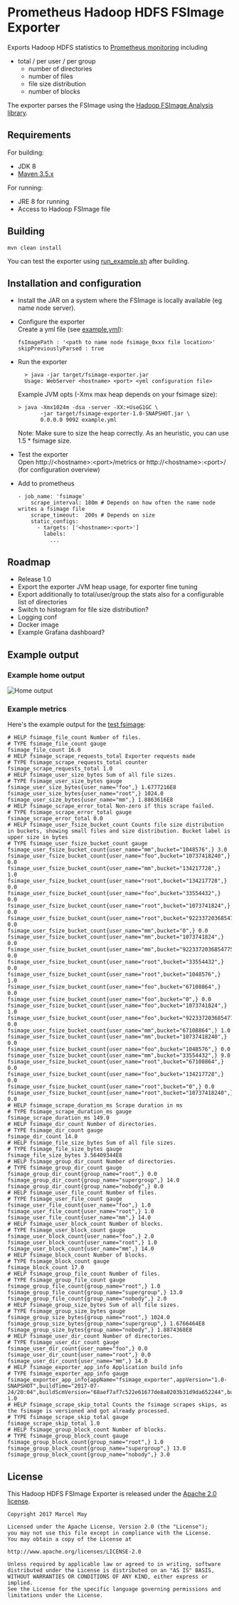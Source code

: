 Prometheus Hadoop HDFS FSImage Exporter
=======

Exports Hadoop HDFS statistics to [Prometheus monitoring](https://prometheus.io/) including
* total / per user / per group
    * number of directories
    * number of files
    * file size distribution
    * number of blocks
    
The exporter parses the FSImage using the [Hadoop FSImage Analysis library](https://github.com/marcelmay/hfsa).

## Requirements
For building:
* JDK 8
* [Maven 3.5.x](http://maven.apache.org)

For running:
* JRE 8 for running
* Access to Hadoop FSImage file

## Building

```mvn clean install```

You can test the exporter using [run_example.sh](run_example.sh) after building.

## Installation and configuration

* Install the JAR on a system where the FSImage is locally available (eg name node server).
* Configure the exporter     
  Create a yml file (see [example.yml](example.yml)):
  ```
  fsImagePath : '<path to name node fsimage_0xxx file location>'
  skipPreviouslyParsed : true
  ```
* Run the exporter
  ```
    > java -jar target/fsimage-exporter.jar
    Usage: WebServer <hostname> <port> <yml configuration file>
  ```
  Example JVM opts (-Xmx max heap depends on your fsimage size): 
  ```
  > java -Xmx1024m -dsa -server -XX:+UseG1GC \
         -jar target/fsimage-exporter-1.0-SNAPSHOT.jar \
         0.0.0.0 9092 example.yml
  ```
  Note: Make sure to size the heap correctly. As an heuristic, you can use 1.5 * fsimage size.
  
* Test the exporter  
  Open http://\<hostname>:\<port>/metrics or http://\<hostname>:\<port>/ (for configuration overview)
   
* Add to prometheus
  ```
  - job_name: 'fsimage'
      scrape_interval: 180m # Depends on how often the name node writes a fsimage file
      scrape_timeout:  200s # Depends on size
      static_configs:
        - targets: ['<hostname>:<port>']
          labels:
            ...
  ```

## Roadmap

* Release 1.0
* Export the exporter JVM heap usage, for exporter fine tuning
* Export additionally to total/user/group the stats also for a configurable list of directories
* Switch to histogram for file size distribution?
* Logging conf
* Docker image
* Example Grafana dashboard?

## Example output

### Example home output

![Home output](home.png)

### Example metrics
Here's the example output for the [test fsimage](src/test/resources/fsimage_0):

```
# HELP fsimage_file_count Number of files.
# TYPE fsimage_file_count gauge
fsimage_file_count 16.0
# HELP fsimage_scrape_requests_total Exporter requests made
# TYPE fsimage_scrape_requests_total counter
fsimage_scrape_requests_total 1.0
# HELP fsimage_user_size_bytes Sum of all file sizes.
# TYPE fsimage_user_size_bytes gauge
fsimage_user_size_bytes{user_name="foo",} 1.6777216E8
fsimage_user_size_bytes{user_name="root",} 1024.0
fsimage_user_size_bytes{user_name="mm",} 1.8863616E8
# HELP fsimage_scrape_error_total Non-zero if this scrape failed.
# TYPE fsimage_scrape_error_total gauge
fsimage_scrape_error_total 0.0
# HELP fsimage_user_fsize_bucket_count Counts file size distribution in buckets, showing small files and size distribution. Bucket label is upper size in bytes
# TYPE fsimage_user_fsize_bucket_count gauge
fsimage_user_fsize_bucket_count{user_name="mm",bucket="1048576",} 3.0
fsimage_user_fsize_bucket_count{user_name="foo",bucket="10737418240",} 0.0
fsimage_user_fsize_bucket_count{user_name="mm",bucket="134217728",} 1.0
fsimage_user_fsize_bucket_count{user_name="root",bucket="134217728",} 0.0
fsimage_user_fsize_bucket_count{user_name="foo",bucket="33554432",} 0.0
fsimage_user_fsize_bucket_count{user_name="root",bucket="1073741824",} 0.0
fsimage_user_fsize_bucket_count{user_name="root",bucket="9223372036854775807",} 0.0
fsimage_user_fsize_bucket_count{user_name="mm",bucket="0",} 0.0
fsimage_user_fsize_bucket_count{user_name="mm",bucket="1073741824",} 0.0
fsimage_user_fsize_bucket_count{user_name="mm",bucket="9223372036854775807",} 0.0
fsimage_user_fsize_bucket_count{user_name="root",bucket="33554432",} 0.0
fsimage_user_fsize_bucket_count{user_name="root",bucket="1048576",} 1.0
fsimage_user_fsize_bucket_count{user_name="foo",bucket="67108864",} 0.0
fsimage_user_fsize_bucket_count{user_name="foo",bucket="0",} 0.0
fsimage_user_fsize_bucket_count{user_name="foo",bucket="1073741824",} 1.0
fsimage_user_fsize_bucket_count{user_name="foo",bucket="9223372036854775807",} 0.0
fsimage_user_fsize_bucket_count{user_name="mm",bucket="67108864",} 1.0
fsimage_user_fsize_bucket_count{user_name="mm",bucket="10737418240",} 0.0
fsimage_user_fsize_bucket_count{user_name="foo",bucket="1048576",} 0.0
fsimage_user_fsize_bucket_count{user_name="mm",bucket="33554432",} 9.0
fsimage_user_fsize_bucket_count{user_name="root",bucket="67108864",} 0.0
fsimage_user_fsize_bucket_count{user_name="foo",bucket="134217728",} 0.0
fsimage_user_fsize_bucket_count{user_name="root",bucket="0",} 0.0
fsimage_user_fsize_bucket_count{user_name="root",bucket="10737418240",} 0.0
# HELP fsimage_scrape_duration_ms Scrape duration in ms
# TYPE fsimage_scrape_duration_ms gauge
fsimage_scrape_duration_ms 149.0
# HELP fsimage_dir_count Number of directories.
# TYPE fsimage_dir_count gauge
fsimage_dir_count 14.0
# HELP fsimage_file_size_bytes Sum of all file sizes.
# TYPE fsimage_file_size_bytes gauge
fsimage_file_size_bytes 3.56409344E8
# HELP fsimage_group_dir_count Number of directories.
# TYPE fsimage_group_dir_count gauge
fsimage_group_dir_count{group_name="root",} 0.0
fsimage_group_dir_count{group_name="supergroup",} 14.0
fsimage_group_dir_count{group_name="nobody",} 0.0
# HELP fsimage_user_file_count Number of files.
# TYPE fsimage_user_file_count gauge
fsimage_user_file_count{user_name="foo",} 1.0
fsimage_user_file_count{user_name="root",} 1.0
fsimage_user_file_count{user_name="mm",} 14.0
# HELP fsimage_user_block_count Number of blocks.
# TYPE fsimage_user_block_count gauge
fsimage_user_block_count{user_name="foo",} 2.0
fsimage_user_block_count{user_name="root",} 1.0
fsimage_user_block_count{user_name="mm",} 14.0
# HELP fsimage_block_count Number of blocks.
# TYPE fsimage_block_count gauge
fsimage_block_count 17.0
# HELP fsimage_group_file_count Number of files.
# TYPE fsimage_group_file_count gauge
fsimage_group_file_count{group_name="root",} 1.0
fsimage_group_file_count{group_name="supergroup",} 13.0
fsimage_group_file_count{group_name="nobody",} 2.0
# HELP fsimage_group_size_bytes Sum of all file sizes.
# TYPE fsimage_group_size_bytes gauge
fsimage_group_size_bytes{group_name="root",} 1024.0
fsimage_group_size_bytes{group_name="supergroup",} 1.6766464E8
fsimage_group_size_bytes{group_name="nobody",} 1.8874368E8
# HELP fsimage_user_dir_count Number of directories.
# TYPE fsimage_user_dir_count gauge
fsimage_user_dir_count{user_name="foo",} 0.0
fsimage_user_dir_count{user_name="root",} 0.0
fsimage_user_dir_count{user_name="mm",} 14.0
# HELP fsimage_exporter_app_info Application build info
# TYPE fsimage_exporter_app_info gauge
fsimage_exporter_app_info{appName="fsimage_exporter",appVersion="1.0-SNAPSHOT",buildTime="2017-07-24/20:04",buildScmVersion="68aef7af7c522e61677de8a0203b31d9da652244",buildScmBranch="master",} 1.0
# HELP fsimage_scrape_skip_total Counts the fsimage scrapes skips, as the fsimage is versioned and got already processed.
# TYPE fsimage_scrape_skip_total gauge
fsimage_scrape_skip_total 1.0
# HELP fsimage_group_block_count Number of blocks.
# TYPE fsimage_group_block_count gauge
fsimage_group_block_count{group_name="root",} 1.0
fsimage_group_block_count{group_name="supergroup",} 13.0
fsimage_group_block_count{group_name="nobody",} 3.0
```
## License

This Hadoop HDFS FSImage Exporter is released under the [Apache 2.0 license](LICENSE).

```
Copyright 2017 Marcel May  

Licensed under the Apache License, Version 2.0 (the "License");
you may not use this file except in compliance with the License.
You may obtain a copy of the License at

http://www.apache.org/licenses/LICENSE-2.0

Unless required by applicable law or agreed to in writing, software
distributed under the License is distributed on an "AS IS" BASIS,
WITHOUT WARRANTIES OR CONDITIONS OF ANY KIND, either express or implied.
See the License for the specific language governing permissions and
limitations under the License.
```
